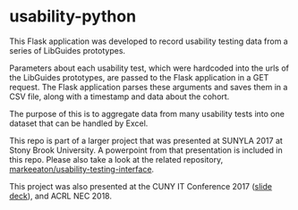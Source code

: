 # usability-python

This Flask application was developed to record usability testing data from a series of LibGuides prototypes.

Parameters about each usability test, which were hardcoded into the urls of the LibGuides prototypes, are passed to the Flask application in a GET request. The Flask application parses these arguments and saves them in a CSV file, along with a timestamp and data about the cohort.

The purpose of this is to aggregate data from many usability tests into one dataset that can be handled by Excel.

This repo is part of a larger project that was presented at SUNYLA 2017 at Stony Brook University. A powerpoint from that presentation is included in this repo. Please also take a look at the related repository, [markeeaton/usability-testing-interface](http://github.com/markeeaton/usability-testing-interface). 

This project was also presented at the CUNY IT Conference 2017 ([slide deck](https://academicworks.cuny.edu/cgi/viewcontent.cgi?article=1217&context=ny_pubs)), and ACRL NEC 2018.
